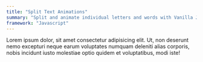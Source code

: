 ```yaml
---
title: "Split Text Animations"
summary: "Split and animate individual letters and words with Vanilla JS"
framework: "Javascript"
---
```


Lorem ipsum dolor, sit amet consectetur adipisicing elit. Ut, non deserunt nemo excepturi neque earum voluptates numquam deleniti alias corporis, nobis incidunt iusto molestiae optio quidem et voluptatibus, modi iste!

